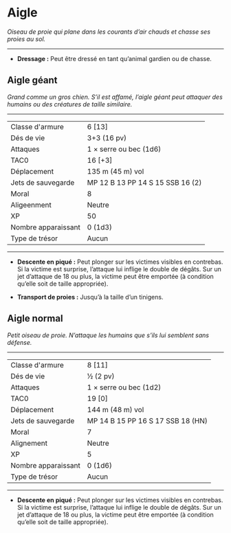 # Aigle


*Oiseau de proie qui plane dans les courants d’air chauds et chasse ses
proies au sol.*

-----

  - **Dressage :** Peut être dressé en tant qu’animal gardien ou de
    chasse.

## Aigle géant

*Grand comme un gros chien. S’il est affamé, l’aigle géant peut attaquer
des humains ou des créatures de taille similaire.*

-----

|                     |                                  |
| ------------------- | -------------------------------- |
| Classe d'armure     | 6 \[13\]                         |
| Dés de vie          | 3+3 (16 pv)                      |
| Attaques            | 1 × serre ou bec (1d6)           |
| TAC0                | 16 \[+3\]                        |
| Déplacement         | 135 m (45 m) vol                 |
| Jets de sauvegarde  | MP 12 B 13 PP 14 S 15 SSB 16 (2) |
| Moral               | 8                                |
| Aligeenment         | Neutre                           |
| XP                  | 50                               |
| Nombre apparaissant | 0 (1d3)                          |
| Type de trésor      | Aucun                            |

-----

  - **Descente en piqué :** Peut plonger sur les victimes visibles en
    contrebas. Si la victime est surprise, l’attaque lui inflige le
    double de dégâts. Sur un jet d’attaque de 18 ou plus, la victime
    peut être emportée (à condition qu’elle soit de taille appropriée).

<!-- end list -->

  - **Transport de proies :** Jusqu’à la taille d’un tinigens.

## Aigle normal

*Petit oiseau de proie. N’attaque les humains que s’ils lui semblent
sans défense.*

-----

|                     |                                   |
| ------------------- | --------------------------------- |
| Classe d'armure     | 8 \[11\]                          |
| Dés de vie          | ½ (2 pv)                          |
| Attaques            | 1 × serre ou bec (1d2)            |
| TAC0                | 19 \[0\]                          |
| Déplacement         | 144 m (48 m) vol                  |
| Jets de sauvegarde  | MP 14 B 15 PP 16 S 17 SSB 18 (HN) |
| Moral               | 7                                 |
| Alignement          | Neutre                            |
| XP                  | 5                                 |
| Nombre apparaissant | 0 (1d6)                           |
| Type de trésor      | Aucun                             |

-----

  - **Descente en piqué :** Peut plonger sur les victimes visibles en
    contrebas. Si la victime est surprise, l’attaque lui inflige le
    double de dégâts. Sur un jet d’attaque de 18 ou plus, la victime
    peut être emportée (à condition qu’elle soit de taille appropriée).